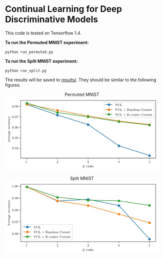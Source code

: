 # Continual Learning for Deep Discriminative Models

This code is tested on Tensorflow 1.4.

**To run the Permuted MNIST experiment:**

	python run_permuted.py

**To run the Split MNIST experiment:**

	python run_split.py

The results will be saved to [results/](results/). They should be similar to the following figures:

<p align="center"> 
	Permuted MNIST <br/>
	<img src="results/permuted.jpg"/> 
</p>

<p align="center"> 
	Split MNIST <br/>
	<img src="results/split.jpg"/> 
</p>
